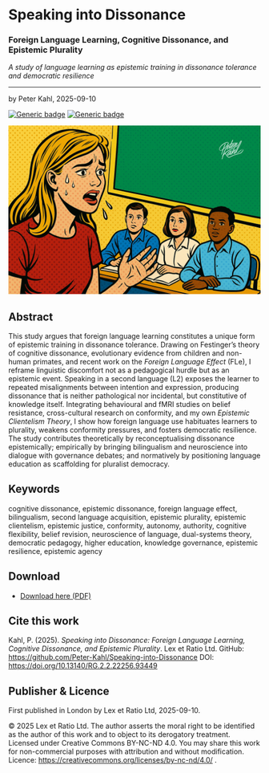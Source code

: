 # Speaking into Dissonance

### Foreign Language Learning, Cognitive Dissonance, and Epistemic Plurality

_A study of language learning as epistemic training in dissonance tolerance and democratic resilience_

---

by Peter Kahl, 2025-09-10

[![Generic badge](https://img.shields.io/badge/DOI-10.13140%2FRG.2.2.22256.93449-blue.svg)](https://doi.org/10.13140/RG.2.2.22256.93449) [![Generic badge](https://img.shields.io/badge/ORCID-0009--0003--1616--4843-green.svg)](https://orcid.org/0009-0003-1616-4843)

![alt text](https://github.com/Peter-Kahl/Speaking-into-Dissonance/blob/main/language_dissonance.jpg?raw=true)

## Abstract

This study argues that foreign language learning constitutes a unique form of epistemic training in dissonance tolerance. Drawing on Festinger’s theory of cognitive dissonance, evolutionary evidence from children and non-human primates, and recent work on the _Foreign Language Effect_ (FLe), I reframe linguistic discomfort not as a pedagogical hurdle but as an epistemic event. Speaking in a second language (L2) exposes the learner to repeated misalignments between intention and expression, producing dissonance that is neither pathological nor incidental, but constitutive of knowledge itself. Integrating behavioural and fMRI studies on belief resistance, cross-cultural research on conformity, and my own _Epistemic Clientelism Theory_, I show how foreign language use habituates learners to plurality, weakens conformity pressures, and fosters democratic resilience. The study contributes theoretically by reconceptualising dissonance epistemically; empirically by bringing bilingualism and neuroscience into dialogue with governance debates; and normatively by positioning language education as scaffolding for pluralist democracy.

## Keywords

cognitive dissonance, epistemic dissonance, foreign language effect, bilingualism, second language acquisition, epistemic plurality, epistemic clientelism, epistemic justice, conformity, autonomy, authority, cognitive flexibility, belief revision, neuroscience of language, dual-systems theory, democratic pedagogy, higher education, knowledge governance, epistemic resilience, epistemic agency

## Download

- [Download here (PDF)](https://raw.githubusercontent.com/Peter-Kahl/Speaking-into-Dissonance/master/Kahl_P_Speaking_into_Dissonance_10-SEP-2025.pdf)

## Cite this work

Kahl, P. (2025). _Speaking into Dissonance: Foreign Language Learning, Cognitive Dissonance, and Epistemic Plurality_. Lex et Ratio Ltd. GitHub: https://github.com/Peter-Kahl/Speaking-into-Dissonance DOI: https://doi.org/10.13140/RG.2.2.22256.93449

## Publisher & Licence

First published in London by Lex et Ratio Ltd, 2025-09-10.

© 2025 Lex et Ratio Ltd. The author asserts the moral right to be identified as the author of this work and to object to its derogatory treatment. Licensed under Creative Commons BY-NC-ND 4.0. You may share this work for non-commercial purposes with attribution and without modification.\
Licence: https://creativecommons.org/licenses/by-nc-nd/4.0/ .